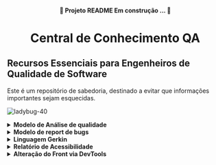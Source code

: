<h4 align="center">
 🚧 Projeto README Em construção ... 🚧</h4> 

<h1 align="center">Central de Conhecimento QA</h1>

## Recursos Essenciais para Engenheiros de Qualidade de Software 


<p> Este é um repositório de sabedoria, destinado a evitar que informações importantes sejam esquecidas.
 
</p> 

![ladybug-40](https://github.com/sarahdfweb/especializacao_testes_software/assets/87348787/093003fa-5abe-466f-bd37-92796db5fc28)

<details>
 <summary><strong>Modelo de Análise de qualidade</strong></summary>

   [Clique aqui para baixar o relatório](https://github.com/sarahdfweb/especializacao_testes_software/blob/main/Bug%20Report%20-%20Modelo%20Preenchido%20(1).docx) &#x1f4be;
</details>

<details>
 <summary><strong>Modelo de report de bugs</strong></summary>

   [Clique aqui para baixar o Modelo](https://github.com/sarahdfweb/especializacao_testes_software/blob/main/Bug%20Report%20-%20Modelo%20Preenchido%20(1).docx) &#x1f4be;
</details>
  
<details>
  <summary><strong>Linguagem Gerkin</strong></summary>
  
  
BDD significa "Behavior-Driven Development" (Desenvolvimento Orientado a Comportamento, em português). 
É uma abordagem de desenvolvimento de software que visa integrar a colaboração entre desenvolvedores, gerentes de produtos e partes interessadas (stakeholders) por meio da linguagem natural e de cenários que descrevem o comportamento esperado do sistema.
No BDD, as especificações do sistema são escritas em uma linguagem que é compreensível tanto para desenvolvedores quanto para não desenvolvedores. Essas especificações são então usadas para guiar o desenvolvimento e criar testes automatizados que validam o comportamento do sistema.
Um framework popular para BDD é o Cucumber, que permite escrever testes em uma linguagem natural, como o inglês, e automatizá-los para verificar se o sistema está se comportando conforme esperado.
Em resumo, o BDD enfatiza a comunicação, colaboração e clareza na definição do comportamento do software, ajudando as equipes a criar sistemas que atendam às necessidades reais dos usuários e partes interessadas.
 
<img src="https://github.com/sarahdfweb/especializacao_testes_software/assets/87348787/4d434239-762a-40cd-9224-4126b0eef476" style="width: 300px; height: auto;" alt="Imagem de exemplo">

Por que usar BDD?

*	Melhora a comunicação entre desenvolvedores e profissionais de negócios; 
*	Assegura que toda a equipe esteja focada em entregar o necessário para alcançar seus objetivos; 
*	DevTeam como dono da solução, pois o time prover a solução técnica; 
* Acelera a criação dos testes automatizados; 
*	Documentação viva.
> Usos do BDD Podemos dividir o uso do BDD em duas grandes partes: 
* 1- Como uma linguagem ubíqua para ilustrar o comportamento do usuário na aplicação; 
* 2 - Como base para automação de testes, garantindo que a aplicação funcione como previsto por todos; Juntando essas duas partes temos uma documentação viva, que não só explica o comportamento do software, mas também executa testes, documenta código e auxilia na homologação.

BDD -Gherkin 
O vocabulário comum em BDD é o Gherkin. 
Gherkin é uma linguagem que foi criada especialmente para descrições de comportamento. Remove detalhes da lógica de programação e foca no comportamento que uma funcionalidade deve ter. Um arquivo Gherkin contém: 
* Título da funcionalidade; 
* Descrição da funcionalidade; 
* Cenários, que descrevem uma interação do usuário; 
* Prérequisitos (Dado); 
* Ações (Quando) 
* Resultado esperado (Então).

Importante! 
Gherkin não é caso de teste! 
O Gherkin deve prever uma ação de comportamento de forma declarativa e não imperativa como no caso de teste; 
Deve dar uma visão de cenários, conciso e direto ao ponto: 
Ex.: Cenário: Buscar por “Qualidade” no Google
> Imperativo: (ERRADO)
Dado que eu abra o navegador E acesse o google.com E clicar no campo “search” Quando eu digitar pela palavra “Qualidade” E clicar no botão “buscar” Então deve exibir a lista com os resultados

> Declarativo:
Dado que eu acesse o google Quando eu buscar pela palavra “Qualidade” Então deve exibir a lista com os resultados 

![image](https://github.com/sarahdfweb/especializacao_testes_software/assets/87348787/7680c6f7-ec95-4ded-a60e-1052f1acf9a3)

Ferramentas para o Gherkin 
Dependendo da linguagem de programação ou framework de automação de testes, algumas ferramentas podem auxiliar no padrão de escrita e até gerando steps automaticamente.

![image](https://github.com/sarahdfweb/especializacao_testes_software/assets/87348787/6028356f-bd8d-41a7-a49e-cb1d8b16cb99)

Modelos de cenário 

![image](https://github.com/sarahdfweb/especializacao_testes_software/assets/87348787/348e6c96-cfa0-4744-af37-34c1028df311)

 
```
Funcionalidade: Anexar novo arquivo

 Contexto: Dado que eu acesse a página de Lista de Anexos

            Esquema do Cenário: 1 - Adicionar Arquivo

            Quando eu clicar em adicionar um novo arquivo
            Então deve ser exibido na lista de anexos 
           
```

![image](https://github.com/sarahdfweb/especializacao_testes_software/assets/87348787/0c23d31c-a6d4-4740-911a-d019dd951efc)

``` 
Funcionalidade: Cadastro de Múltiplos Usuários

Contexto: Na tela de cadastro de usuário

Esquema do cenário: Autenticar múltiplos usuários

Quando preencher os seguintes campos para múltiplos usuários:
  | Nome               | CPF             | RG       | Data de Nascimento  | Código SSP | Email                      |
  |--------------------|-----------------|----------|---------------------|------------|--------------------------- |
  | João da Silva      | 123.456.789-00  | 98765432 | 01/01/1990          | 123456     | joao.silva@example.com     |
  | Maria Oliveira     | 987.654.321-00  | 12345678 | 02/02/1985          | 654321     | maria.oliveira@example.com |
  | José Santos        | 456.789.123-00  | 54321678 | 03/03/1980          | 789123     | jose.santos@example.com    |

E marcar o checkpoint como "Sim" para cada usuário,
E selecionar a opção "Auxiliar" no seletor para cada usuário,
E clicar em salvar para cada usuário,
Então o sistema deverá salvar os novos cadastros de múltiplos usuários

```
Então o sistema deverá salvar os novos cadastros de múltiplos usuários
</details>

<details>
  <summary><strong>Relatório de Acessibilidade</strong></summary>
  
  O Relatório de Acessibilidade oferece uma visão detalhada sobre a acessibilidade de um software ou aplicação, destacando sua capacidade de ser utilizado por todos os usuários, independentemente de suas habilidades ou necessidades especiais.

  Os testes de acessibilidade são fundamentais para garantir que o software atenda a uma ampla gama de usuários, incluindo aqueles com deficiências visuais, auditivas, motoras, cognitivas, entre outras. Esses testes visam identificar e corrigir possíveis barreiras que possam dificultar ou impedir o acesso e a utilização do software.

  No processo de teste de acessibilidade, são avaliados diversos aspectos, como a navegabilidade por meio do teclado, o suporte a tecnologias assistivas, como leitores de tela, o contraste de cores e a legibilidade de texto, legendagem e transcrição de conteúdo de áudio, tempo suficiente para interação e resposta, e a clareza na interface do usuário.

  Além de garantir conformidade com diretrizes de acessibilidade, como as Diretrizes de Acessibilidade para Conteúdo da Web (WCAG), os testes de acessibilidade são essenciais para promover a inclusão e a igualdade de acesso à tecnologia.

  [Clique aqui para baixar o relatório]([Relatorio_Acessibilidade (1) (1).docx](https://github.com/sarahdfweb/especializacao_testes_software/files/14173736/Relatorio_Acessibilidade.1.1.docx)
) &#x1f4be;
</details>

<details>
 <summary><strong>Alteração do Front via DevTools</strong></summary>

   Clique no link abaixo para baixar o front alterado:

  [Baixar Alteracao_Devtools (1) (1).docx](https://github.com/sarahdfweb/especializacao_testes_software/files/14173555/Alteracao_Devtools.1.1.docx) &#x1f4be;
</details>


